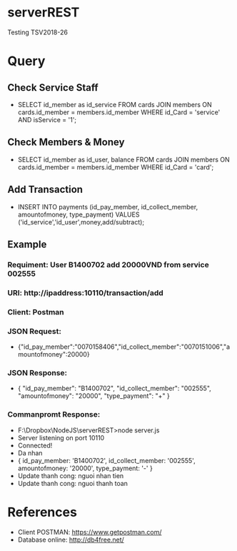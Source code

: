 # serverREST
Testing TSV2018-26

# Query
## Check Service Staff
* SELECT id_member as id_service FROM cards JOIN members ON cards.id_member = members.id_member WHERE id_Card = 'service' AND isService = '1';

## Check Members & Money
* SELECT id_member as id_user, balance FROM cards JOIN members ON cards.id_member = members.id_member WHERE id_Card = 'card';

## Add Transaction
* INSERT INTO payments (id_pay_member, id_collect_member, amountofmoney, type_payment) VALUES ('id_service','id_user',money,add/subtract);

## Example
### Requiment: User B1400702 add 20000VND from service 002555
### URI: http://ipaddress:10110/transaction/add
### Client: Postman
### JSON Request:
* {"id_pay_member":"0070158406","id_collect_member":"0070151006","amountofmoney":20000}
### JSON Response:
* {
    "id_pay_member": "B1400702",
    "id_collect_member": "002555",
    "amountofmoney": "20000",
    "type_payment": "+"
}
### Commanpromt Response:
* F:\Dropbox\NodeJS\serverREST>node server.js
* Server listening on port 10110
* Connected!
* Da nhan
* { id_pay_member: 'B1400702',
  id_collect_member: '002555',
  amountofmoney: '20000',
  type_payment: '-' }
* Update thanh cong: nguoi nhan tien
* Update thanh cong: nguoi thanh toan

# References
* Client POSTMAN: https://www.getpostman.com/
* Database online: http://db4free.net/
